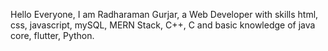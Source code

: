 Hello Everyone,
I am Radharaman Gurjar, 
a Web Developer with skills html, css, javascript, mySQL, MERN Stack, C++, C
and basic knowledge of java core, flutter, Python. 
